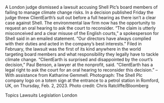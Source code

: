 A London judge dismissed a lawsuit accusing Shell Plc’s board members of failing to manage climate change risks.
In a decision published Friday the judge threw ClientEarth’s suit out before a full hearing as there isn’t a clear case against Shell. The environmental law firm now has the opportunity to request an oral hearing to ask the court to reconsider.
“The claim is utterly misconceived and a clear misuse of the English courts,” a spokesperson for Shell said in an emailed statement. “Our directors have always complied with their duties and acted in the company’s best interests.”
Filed in February, the lawsuit was the first of its kind anywhere in the world targeting board members and what responsibility they legally have to tackle climate change.
“ClientEarth is surprised and disappointed by the court’s decision,” Paul Benson, a lawyer at the nonprofit, said. “ClientEarth has a legal right to ask the court for an oral hearing to reconsider this decision.”
–With assistance from Katharine Gemmell.
Photograph: The Shell Plc company logo on a totem sign at the entrance to a petrol station in Romford, UK, on Thursday, Feb. 2, 2023. Photo credit: Chris Ratcliffe/Bloomberg

Topics
Lawsuits
Legislation
London
